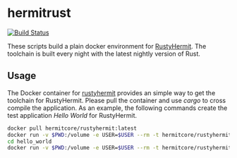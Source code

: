 # hermitrust
[![Build Status](https://git.rwth-aachen.de/acs/public/hermitcore/hermitrust/badges/master/pipeline.svg)](https://git.rwth-aachen.de/acs/public/hermitcore/hermitrust/pipelines)

These scripts build a plain docker environment for  [RustyHermit](https://github.com/hermitcore/libhermit-rs).
The toolchain is built every night with the latest nightly version of Rust.

## Usage 

The Docker container for [rustyhermit](https://cloud.docker.com/u/hermitcore/repository/docker/hermitcore/rustyhermit) provides an simple way to get the toolchain for RustyHermit.
Please pull the container and use *cargo* to cross compile the application.
As an example, the following commands create the test application *Hello World* for RustyHermit.

```sh
docker pull hermitcore/rustyhermit:latest
docker run -v $PWD:/volume -e USER=$USER --rm -t hermitcore/rustyhermit cargo new hello_world --bin
cd hello_world
docker run -v $PWD:/volume -e USER=$USER --rm -t hermitcore/rustyhermit cargo build --target x86_64-unknown-hermit
```
